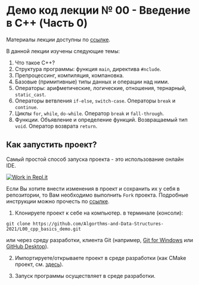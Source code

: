 # Демо код лекции № 00 - Введение в C++ (Часть 0)

Материалы лекции доступны по [ссылке](https://www.notion.so/L00-Introduction-to-C-689f613bb4d94b24b2f64bc3f1cf7c9d).

В данной лекции изучены следующие темы:
1. Что такое C++?
2. Структура программы: функция `main`, директива `#nclude`.
3. Препроцессинг, компиляция, компановка.
4. Базовые (примитивные) типы данных и операции над ними.
5. Операторы: арифметические, логические, отношения, тернарный, `static_cast`.
6. Операторы ветвления `if-else`, `switch-case`. 
Операторы `break` и `continue`.
7. Циклы `for`, `while`, `do-while`. Оператор `break` и `fall-through`.
8. Функции. Объявление и определение функций. Возвращаемый тип `void`. Оператор возврата `return`.

## Как запустить проект?

Самый простой способ запуска проекта - это использование онлайн IDE.

[![Work in Repl.it](https://classroom.github.com/assets/work-in-replit-14baed9a392b3a25080506f3b7b6d57f295ec2978f6f33ec97e36a161684cbe9.svg)](https://repl.it/github/Algorthms-and-Data-Structures-2021/L00_cpp_basics_demo)


Если Вы хотите внести изменения в проект и сохранить их у себя в репозитории, то Вам необходимо выполнить `Fork` проекта.
Подробные инструкции можно прочесть по [ссылке](https://docs.github.com/en/github/getting-started-with-github/fork-a-repo).

1. Клонируете проект к себе на компьютер.
в терминале (консоли):
```shell
git clone https://github.com/Algorthms-and-Data-Structures-2021/L00_cpp_basics_demo.git
```
или через среду разработки, клиента Git (например, [Git for Windows](https://git-scm.com/download/win) или [GitHub Desktop](https://desktop.github.com/)).

2. Импортируете/открываете проект в среде разработки (как CMake проект, см. [здесь](https://www.jetbrains.com/help/clion/quick-cmake-tutorial.html)).

3. Запуск программы осуществляет в среде разработки.
